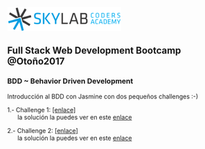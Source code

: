 [![Skylab](https://github.com/Iggy-Codes/logo-images/blob/master/logos/skylab-56.png)](http://www.skylabcoders.com/)

## Full Stack Web Development Bootcamp @Otoño2017

### BDD ~ Behavior Driven Development

Introducción al BDD con Jasmine con dos pequeños challenges :-)

1.- Challenge 1: [[enlace]][challenge1]<br>
&nbsp;&nbsp;&nbsp;&nbsp;&nbsp;&nbsp;la solución la puedes ver en este [enlace][solucion1]

2.- Challenge 2: [[enlace]][challenge2]<br>
&nbsp;&nbsp;&nbsp;&nbsp;&nbsp;&nbsp;la solución la puedes ver en este [enlace][solucion2]

[challenge1]: https://github.com/juanmaguitar/exercises-katas-js/blob/master/DrinkAbout/README.md
[challenge2]: https://github.com/juanmaguitar/exercises-katas-js/blob/master/RockPaperScissors/README.md
[solucion1]: https://mtzfactory.github.io/bdd-jasmine/bdd-drinkabout.html
[solucion2]: https://mtzfactory.github.io/bdd-jasmine/bdd-rockpaperscissors.html
